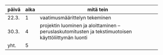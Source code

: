 päivä | aika | mitä tein 
----- | ---- | ---------
22.3. | 1 | vaatimusmäärittelyn tekeminen
30.3. | 4 | projektin luominen ja aloittaminen – peruslaskutomitusten ja tekstimuotoisen käyttöliittymän luonti
yht. | 5 |
